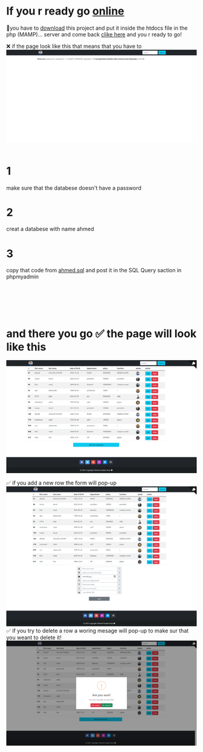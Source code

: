#  If you r ready go [online](http://localhost/MySQL-table-main/index.php)
🚫you have to [download](https://github.com/Ahmed-Aoulad-Amar/MySQL-table/archive/refs/heads/main.zip) this project and put it  inside the  htdocs file in the php (MAMP)... server and 
 come back  [clike here](http://localhost/MySQL-table-main/index.php) and you r ready to go!

❌
 if the page look like  this  that means that you have to 
 <br>
 [![img](https://github.com/Ahmed-Aoulad-Amar/MySQL-table/blob/main/img/screencapture-localhost-MySQL-table-main-index-php-2022-02-28-15_46_07.png)](http://localhost/MySQL-table-main/index.php)
<br>
<br>
 # 1 
 make sure that the databese doesn't have  a password
 # 2
 creat a databese with name ahmed 
 # 3
 copy that code from [ahmed.sql](https://github.com/Ahmed-Aoulad-Amar/MySQL-table/blob/main/ahmed.sql) and post it in the SQL Query saction in phpmyadmin
 <br>
<br>
<br>
<br>
<br>
<br>
# and there you go ✅ the page will look like this
 [![img](https://github.com/Ahmed-Aoulad-Amar/MySQL-table/blob/main/img/1.png)](http://localhost/MySQL-table-main/index.php)

✅
if you add a new row the form will pop-up
  [![img](https://github.com/Ahmed-Aoulad-Amar/MySQL-table/blob/main/img/2.png)](http://localhost/MySQL-table-main/index.php)
✅
  if you try to delete a row a woring mesage will pop-up to make sur that you weant to delete it!
   [![img](https://github.com/Ahmed-Aoulad-Amar/MySQL-table/blob/main/img/3.png)](http://localhost/MySQL-table-main/index.php)
